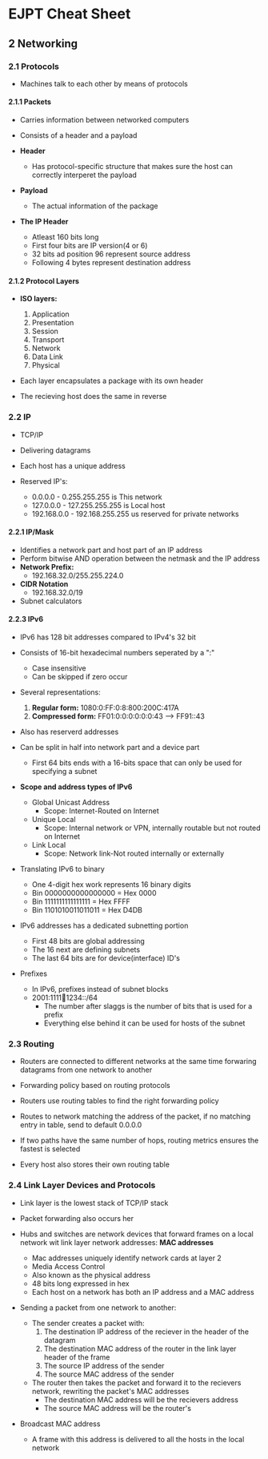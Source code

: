 # EJPT Cheat Sheet

## 2 Networking

### 2.1 Protocols

- Machines talk to each other by means of protocols

#### 2.1.1 Packets

- Carries information between networked computers
- Consists of a header and a payload
- **Header**
  - Has protocol-specific structure that makes sure the host can correctly interperet the payload
- **Payload**
  - The actual information of the package

- **The IP Header**
  - Atleast 160 bits long
  - First four bits are IP version(4 or 6)
  - 32 bits ad position 96 represent source address
  - Following 4 bytes represent destination address

#### 2.1.2 Protocol Layers

- **ISO layers:**
  1. Application
  2. Presentation
  3. Session
  4. Transport
  5. Network
  6. Data Link
  7. Physical

- Each layer encapsulates a package with its own header
- The recieving host does the same in reverse

### 2.2 IP

- TCP/IP
- Delivering datagrams
- Each host has a unique address

- Reserved IP's:
  - 0.0.0.0 - 0.255.255.255 is This network
  - 127.0.0.0 - 127.255.255.255 is Local host
  - 192.168.0.0 - 192.168.255.255 us reserved for private networks

#### 2.2.1 IP/Mask

- Identifies a network part and host part of an IP address
- Perform bitwise AND operation between the netmask and the IP address
- **Network Prefix:**
  - 192.168.32.0/255.255.224.0
- **CIDR Notation**
  - 192.168.32.0/19
- Subnet calculators

#### 2.2.3 IPv6

- IPv6 has 128 bit addresses compared to IPv4's 32 bit
- Consists of 16-bit hexadecimal numbers seperated by a ":"
  - Case insensitive
  - Can be skipped if zero occur

- Several representations:
  1. **Regular form:** 1080:0:FF:0:8:800:200C:417A
  2. **Compressed form:** FF01:0:0:0:0:0:0:43 --> FF91::43

- Also has reserverd addresses
- Can be split in half into network part and a device part
  - First 64 bits ends with a 16-bits space that can only be used for specifying a subnet

- **Scope and address types of IPv6**
  - Global Unicast Address
    - Scope: Internet-Routed on Internet
  - Unique Local
    - Scope: Internal network or VPN, internally routable but not routed on Internet
  - Link Local
    - Scope: Network link-Not routed internally or externally

- Translating IPv6 to binary
  - One 4-digit hex work represents 16 binary digits
  - Bin 0000000000000000 = Hex 0000
  - Bin 1111111111111111 = Hex FFFF
  - Bin 1101010011011011 = Hex D4DB

- IPv6 addresses has a dedicated subnetting portion
  - First 48 bits are global addressing
  - The 16 next are defining subnets
  - The last 64 bits are for device(interface) ID's

- Prefixes
  - In IPv6, prefixes instead of subnet blocks
  - 2001:1111:1234:1234::/64
    - The number after slaggs is the number of bits that is used for a prefix
    - Everything else behind it can be used for hosts of the subnet

### 2.3 Routing

- Routers are connected to different networks at the same time forwaring datagrams from one network to another
- Forwarding policy based on routing protocols

- Routers use routing tables to find the right forwarding policy
- Routes to network matching the address of the packet, if no matching entry in table, send to default 0.0.0.0

- If two paths have the same number of hops, routing metrics ensures the fastest is selected
- Every host also stores their own routing table

### 2.4 Link Layer Devices and Protocols

- Link layer is the lowest stack of TCP/IP stack
- Packet forwarding also occurs her

- Hubs and switches are network devices that forward frames on a local network wit link layer network addresses: **MAC addresses**
  - Mac addresses uniquely identify network cards at layer 2
  - Media Access Control
  - Also known as the physical address
  - 48 bits long expressed in hex
  - Each host on a network has both an IP address and a MAC address

- Sending a packet from one network to another:
  - The sender creates a packet with:
    1. The destination IP address of the reciever in the header of the datagram
    2. The destination MAC address of the router in the link layer header of the frame
    3. The source IP address of the sender
    4. The source MAC address of the sender
  - The router then takes the packet and forward it to the recievers network, rewriting the packet's MAC addresses 
    - The destination MAC address will be the recievers address
    - The source MAC address will be the router's 

- Broadcast MAC address
  - A frame with this address is delivered to all the hosts in the local network

